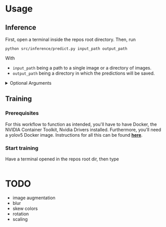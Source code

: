 # Usage

## Inference

First, open a terminal inside the repos root directory. Then, run

```shell
python src/inference/predict.py input_path output_path
```

With

- `input_path` being a path to a single image or a directory of images.
- `output_path` being a directory in which the predictions will be saved.

<details><summary>Optional Arguments</summary>
  <ul>
    <li><code>--yolov5_path</code> It is expected that yolov5 is installed under the root dir. If yolo is installed in another location, use this.<br></li>
    <li><code>--weights_path</code> Determines the path to the weights which will be used.</li>
  </ul>
</details>

## Training

### Prerequisites

For this workflow to function as intended, you'll have to have Docker, the NVIDIA Container Toolkit, Nvidia Drivers
installed. Furthermore, you'll need a yolov5 Docker image.
Instructions for all this can be found [**here**](https://github.com/ultralytics/yolov5/wiki/Docker-Quickstart).

### Start training

Have a terminal opened in the repos root dir, then type

```shell

````

# TODO

- image augmentation
- blur
- skew colors
- rotation
- scaling